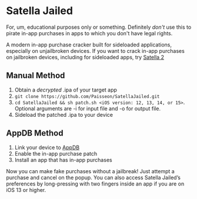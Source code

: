 # Satella Jailed

For, um, educational purposes only or something. Definitely *don't* use this to pirate in-app purchases in apps to which you don't have legal rights.

A modern in-app purchase cracker built for sideloaded applications, especially on unjailbroken devices. If you want to crack in-app purchases on jailbroken devices, including for sideloaded apps, try [Satella 2][1]

## Manual Method

1. Obtain a *decrypted* .ipa of your target app
2. `git clone https://github.com/Paisseon/SatellaJailed.git`
3. `cd SatellaJailed && sh patch.sh <iOS version: 12, 13, 14, or 15>`. Optional arguments are -i for input file and -o for output file.
4. Sideload the patched .ipa to your device

## AppDB Method

1. Link your device to [AppDB][2] 
2. Enable the in-app purchase patch
3. Install an app that has in-app purchases

Now you can make fake purchases without a jailbreak! Just attempt a purchase and cancel on the popup. You can also access Satella Jailed’s preferences by long-pressing with two fingers inside an app if you are on iOS 13 or higher.

[1]:	https://github.com/Paisseon/Satella2
[2]:	https://appdb.to/?ref=cb9904cc802fa5380a7aa4c35fe0d0c1